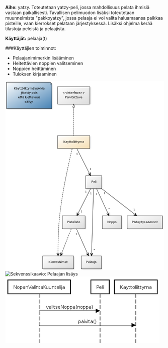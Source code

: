 __Aihe:__ yatzy. Toteutetaan yatzy-peli, jossa mahdollisuus pelata ihmisiä vastaan paikallisesti. Tavallisen pelimuodon lisäksi toteutetaan muunnelmista "pakkoyatzy", jossa pelaaja ei voi valita haluamaansa paikkaa pisteille, vaan kierrokset pelataan järjestyksessä. Lisäksi ohjelma kerää tilastoja peleistä ja pelaajista.

__Käyttäjät:__ pelaaja(t)

###Käyttäjien toiminnot:
- Pelaajanimimerkin lisääminen
- Heitettävien noppien valitseminen
- Noppien heittäminen
- Tuloksen kirjaaminen

![Luokkakaavio](kaavio.png)
![Sekvenssikaavio: Pelaajan lisäys](sekvenssi_pelaajan_lisäys.png)
![Sekvenssikaavio: Nopan valinta](sekvenssi_nopan_valinta.png)
